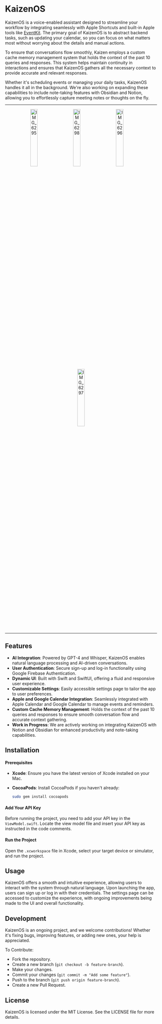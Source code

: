 # KaizenOS

KaizenOS is a voice-enabled assistant designed to streamline your workflow by integrating seamlessly with Apple Shortcuts and built-in Apple tools like [EventKit](https://developer.apple.com/documentation/eventkit). The primary goal of KaizenOS is to abstract backend tasks, such as updating your calendar, so you can focus on what matters most without worrying about the details and manual actions.

To ensure that conversations flow smoothly, Kaizen employs a custom cache memory management system that holds the context of the past 10 queries and responses. This system helps maintain continuity in interactions and ensures that KaizenOS gathers all the necessary context to provide accurate and relevant responses.

Whether it's scheduling events or managing your daily tasks, KaizenOS handles it all in the background. We're also working on expanding these capabilities to include note-taking features with Obsidian and Notion, allowing you to effortlessly capture meeting notes or thoughts on the fly.

___
<p align="center">
  <img src="https://github.com/user-attachments/assets/a07f63d0-4c9b-4c70-bda4-b9f0ef6f6c54" alt="IMG_6295" width="22%" />
  &nbsp;&nbsp;&nbsp;&nbsp;&nbsp;&nbsp;
  <img src="https://github.com/user-attachments/assets/bac11e0d-7afc-4ad2-996c-e78f97c8de2f" alt="IMG_6298" width="22%" />
  &nbsp;&nbsp;&nbsp;&nbsp;&nbsp;&nbsp;
  <img src="https://github.com/user-attachments/assets/064864d3-27ae-4335-9b34-adc286aa2497" alt="IMG_6296" width="22%" />
  &nbsp;&nbsp;&nbsp;&nbsp;&nbsp;&nbsp;
  <img src="https://github.com/user-attachments/assets/2c640f41-246c-4f5f-8692-3c6e11bc5d0b" alt="IMG_6297" width="22%" />
</p>


___

## Features

- **AI Integration**: Powered by GPT-4 and Whisper, KaizenOS enables natural language processing and AI-driven conversations.
- **User Authentication**: Secure sign-up and log-in functionality using Google Firebase Authentication.
- **Dynamic UI**: Built with Swift and SwiftUI, offering a fluid and responsive user experience.
- **Customizable Settings**: Easily accessible settings page to tailor the app to user preferences.
- **Apple and Google Calendar Integration**: Seamlessly integrated with Apple Calendar and Google Calendar to manage events and reminders.
- **Custom Cache Memory Management**: Holds the context of the past 10 queries and responses to ensure smooth conversation flow and accurate context gathering.
- **Work in Progress**: We are actively working on integrating KaizenOS with Notion and Obsidian for enhanced productivity and note-taking capabilities.

## Installation

#### Prerequisites

- **Xcode**: Ensure you have the latest version of Xcode installed on your Mac.
- **CocoaPods**: Install CocoaPods if you haven't already:

  ```bash
  sudo gem install cocoapods
  ```

#### Add Your API Key
Before running the project, you need to add your API key in the ```ViewModel.swift```. Locate the view model file and insert your API key as instructed in the code comments.

#### Run the Project
Open the ```.xcworkspace``` file in Xcode, select your target device or simulator, and run the project.

## Usage

KaizenOS offers a smooth and intuitive experience, allowing users to interact with the system through natural language. Upon launching the app, users can sign up or log in with their credentials. The settings page can be accessed to customize the experience, with ongoing improvements being made to the UI and overall functionality.

## Development

KaizenOS is an ongoing project, and we welcome contributions! Whether it's fixing bugs, improving features, or adding new ones, your help is appreciated.

To Contribute:
- Fork the repository.
- Create a new branch (```git checkout -b feature-branch```).
- Make your changes.
- Commit your changes (```git commit -m "Add some feature"```).
- Push to the branch (```git push origin feature-branch```).
- Create a new Pull Request.

## License

KaizenOS is licensed under the MIT License. See the LICENSE file for more details.
